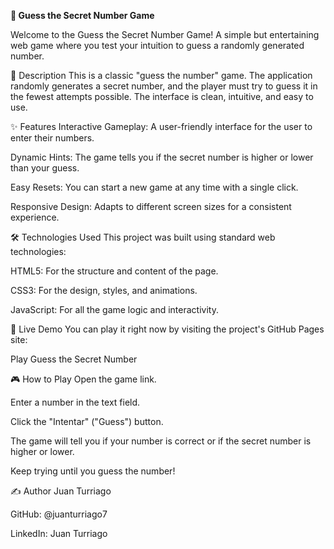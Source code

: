 **🎲 Guess the Secret Number Game**

Welcome to the Guess the Secret Number Game! A simple but entertaining web game where you test your intuition to guess a randomly generated number.

📜 Description
This is a classic "guess the number" game. The application randomly generates a secret number, and the player must try to guess it in the fewest attempts possible. The interface is clean, intuitive, and easy to use.

✨ Features
Interactive Gameplay: A user-friendly interface for the user to enter their numbers.

Dynamic Hints: The game tells you if the secret number is higher or lower than your guess.

Easy Resets: You can start a new game at any time with a single click.

Responsive Design: Adapts to different screen sizes for a consistent experience.

🛠️ Technologies Used
This project was built using standard web technologies:

HTML5: For the structure and content of the page.

CSS3: For the design, styles, and animations.

JavaScript: For all the game logic and interactivity.

🚀 Live Demo
You can play it right now by visiting the project's GitHub Pages site:

Play Guess the Secret Number

🎮 How to Play
Open the game link.

Enter a number in the text field.

Click the "Intentar" ("Guess") button.

The game will tell you if your number is correct or if the secret number is higher or lower.

Keep trying until you guess the number!

✍️ Author
Juan Turriago

GitHub: @juanturriago7

LinkedIn: Juan Turriago
